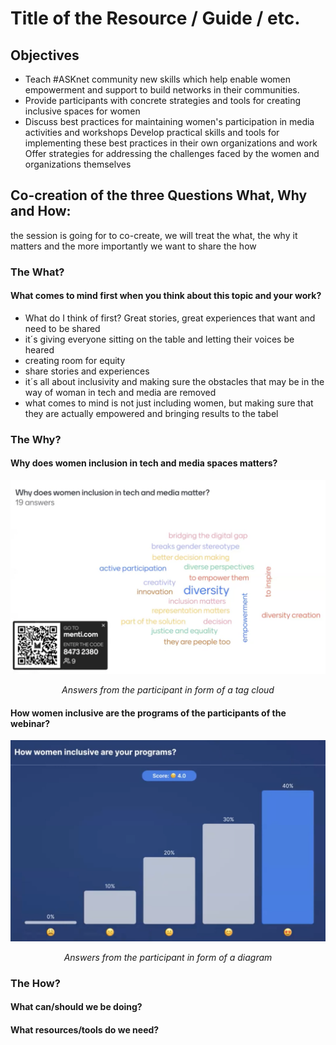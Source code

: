 # Title of the Resource / Guide / etc.



## Objectives
* Teach #ASKnet community new skills which help enable women empowerment and support  to build networks in their communities.
* Provide participants with concrete strategies and tools for creating inclusive spaces for women
* Discuss best practices for maintaining women's participation in media activities and workshops
Develop practical skills and tools for implementing these best practices in their own organizations and work
Offer strategies for addressing the challenges faced by the women and organizations themselves

## Co-creation of the three Questions What, Why and How:
the session is going for to co-create, we will treat the what, the why it matters and the more importantly we want to share the how

### The What?

#### What comes to mind first when you think about this topic and your work? 
* What do I think of first? Great stories, great experiences that want and need to be shared
* it´s giving everyone sitting on the table and letting their voices be heared 
* creating room for equity 
* share stories and experiences 
* it´s all about inclusivity and making sure the obstacles that may be in the way of woman in tech and media are removed 
* what comes to mind is not just including women, but making sure that they are actually empowered and bringing results to the tabel

### The Why?

#### Why does women inclusion in tech and media spaces matters?

<p align="center" width="100%">
  <img width="800" alt="tag cloud - chat answers" src="images/tag_cloud.png">
</p>
<p align="center" width="100%">
  <em>Answers from the participant in form of a tag cloud</em></p>

#### How women inclusive are the programs of the participants of the webinar?

<p align="center" width="100%">
  <img width="800" alt="tag cloud - chat answers" src="images/emoji_poll.png">
</p>
<p align="center" width="100%">
  <em>Answers from the participant in form of a diagram</em></p>

### The How?

#### What can/should we be doing? 

#### What resources/tools do we need? 
